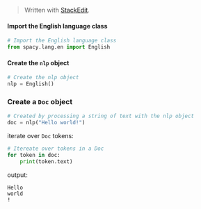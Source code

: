 > Written with [StackEdit](https://stackedit.io/).

#### Import the English language class
```python
# Import the English language class
from spacy.lang.en import English
```
#### Create the `nlp` object
```python
# Create the nlp object
nlp = English()
```
### Create a `Doc` object
```python
# Created by processing a string of text with the nlp object
doc = nlp("Hello world!")
```
iterate over `Doc` tokens:
```python
# Itereate over tokens in a Doc
for token in doc:
    print(token.text)
```
output:
```
Hello
world
!
```

<!--stackedit_data:
eyJoaXN0b3J5IjpbLTgxMzM0NTM0OCwxMzExNTEzNzMsNjc1Nj
YxNDQyXX0=
-->